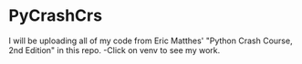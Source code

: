 # PyCrashCrs
I will be uploading all of my code from Eric Matthes' "Python Crash Course, 2nd Edition" in this repo.
-Click on venv to see my work.
